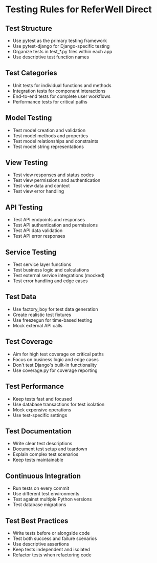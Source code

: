 # Testing Rules for ReferWell Direct

## Test Structure
- Use pytest as the primary testing framework
- Use pytest-django for Django-specific testing
- Organize tests in test_*.py files within each app
- Use descriptive test function names

## Test Categories
- Unit tests for individual functions and methods
- Integration tests for component interactions
- End-to-end tests for complete user workflows
- Performance tests for critical paths

## Model Testing
- Test model creation and validation
- Test model methods and properties
- Test model relationships and constraints
- Test model string representations

## View Testing
- Test view responses and status codes
- Test view permissions and authentication
- Test view data and context
- Test view error handling

## API Testing
- Test API endpoints and responses
- Test API authentication and permissions
- Test API data validation
- Test API error responses

## Service Testing
- Test service layer functions
- Test business logic and calculations
- Test external service integrations (mocked)
- Test error handling and edge cases

## Test Data
- Use factory_boy for test data generation
- Create realistic test fixtures
- Use freezegun for time-based testing
- Mock external API calls

## Test Coverage
- Aim for high test coverage on critical paths
- Focus on business logic and edge cases
- Don't test Django's built-in functionality
- Use coverage.py for coverage reporting

## Test Performance
- Keep tests fast and focused
- Use database transactions for test isolation
- Mock expensive operations
- Use test-specific settings

## Test Documentation
- Write clear test descriptions
- Document test setup and teardown
- Explain complex test scenarios
- Keep tests maintainable

## Continuous Integration
- Run tests on every commit
- Use different test environments
- Test against multiple Python versions
- Test database migrations

## Test Best Practices
- Write tests before or alongside code
- Test both success and failure scenarios
- Use descriptive assertions
- Keep tests independent and isolated
- Refactor tests when refactoring code

